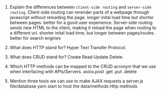 1.  Explain the differences between `client-side routing` and `server-side routing`.
Client-side routing can rerender parts of a webpage through javascript without reloading the page. longer inital load time but shorter between pages.
    better for a good user experience.
Server-side routing sends new HTML to the client, making it reload the page when routing to a different url. shorter inital load time, but longer between pages/routes.
    better for search engines

1.  What does HTTP stand for?
Hyper Text Transfer Protocol.

1.  What does CRUD stand for?
Create Read Update Delete.

1.  Which HTTP methods can be mapped to the CRUD acronym that we use when interfacing with APIs/Servers.
axios.post
     .get
     .put
     .delete

1.  Mention three tools we can use to make AJAX requests
a server.js file/database 
yarn start to host the data/methods
Http methods
